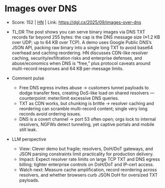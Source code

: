 # Images over DNS

- Score: 152 | [HN](https://news.ycombinator.com/item?id=45312515) | Link: https://dgl.cx/2025/09/images-over-dns

- TL;DR
  The post shows you can serve binary images via DNS TXT records far beyond 255 bytes: the cap is the DNS message size (≈1.2 KB over UDP; up to 64 KB over TCP). A demo uses Google Public DNS’s JSON API, packing raw binary into a single long TXT to avoid base64 overhead and caching reordering. HN discusses CDN-like resolver caching, security/exfiltration risks and enterprise defenses, and abuse/economics when DNS is “free,” plus protocol caveats around multi-record responses and 64 KB per-message limits.

- Comment pulse
  - Free DNS egress invites abuse → customers tunnel payloads to dodge transfer fees, creating DoS-like load on shared resolvers — counterpoint: meter/limit excessive DNS queries.
  - TXT as CDN works, but chunking is brittle → resolver caching and reordering can scramble multi-record content; single very long records avoid ordering issues.
  - DNS is a covert channel → port 53 often open; orgs lock to internal resolvers, NGFWs detect tunneling, yet captive portals and mobile still leak.

- LLM perspective
  - View: Clever demo but fragile; resolvers, DoH/DoT gateways, and JSON parsing constraints limit practicality for production delivery.
  - Impact: Expect resolver rate limits on large TCP TXT and DNS egress billing; tighter enterprise controls on DoH/DoT and IP-cert access.
  - Watch next: Measure cache amplification, record reordering across resolvers, and whether browsers curb JSON DoH for oversized TXT payloads.
